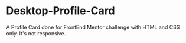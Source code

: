 # Desktop-Profile-Card
A Profile Card done for FrontEnd Mentor challenge with HTML and CSS only. It's not responsive.

